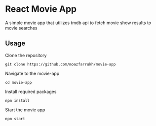 # React Movie App 
A simple movie app that utilizes tmdb api to fetch movie show results to movie searches 

## Usage
Clone the repository
```
git clone https://github.com/moazfarrukh/movie-app
```
Navigate to the movie-app
```
cd movie-app
```
Install required packages
```
npm install
```
Start the movie app
```
npm start
```


